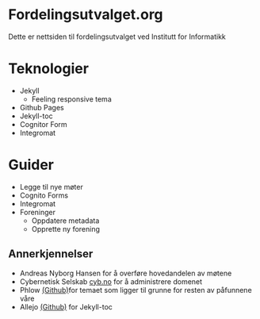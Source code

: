 # Fordelingsutvalget.org

Dette er nettsiden til fordelingsutvalget ved Institutt for Informatikk

# Teknologier

- Jekyll
    - Feeling responsive tema
- Github Pages
- Jekyll-toc 
- Cognitor Form
- Integromat



# Guider

* Legge til nye møter
* Cognito Forms
* Integromat
* Foreninger
    * Oppdatere metadata
    * Opprette ny forening
## Annerkjennelser

- Andreas Nyborg Hansen for å overføre hovedandelen av møtene 
- Cybernetisk Selskab [cyb.no](cyb.no) for å administrere domenet
- Phlow [(Github)](https://github.com/Phlow/feeling-responsive)for temaet som ligger til grunne for resten av påfunnene våre
- Allejo [(Github)](https://github.com/allejo/jekyll-toc) for Jekyll-toc